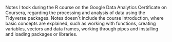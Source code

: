 Notes I took during the R course on the Google Data Analytics Certificate on Coursera, regarding the processing and analysis of data using the Tidyverse packages.
Notes doesn´t include the course introduction, where basic concepts are explained, such as working with functions, creating variables, vectors and data frames, working through pipes and installing and loading packages or libraries.
